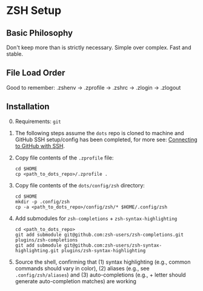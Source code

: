 # ZSH Setup

## Basic Philosophy
Don't keep more than is strictly necessary. Simple over complex. Fast and stable.

## File Load Order
Good to remember: .zshenv → .zprofile → .zshrc → .zlogin → .zlogout

## Installation

0. Requirements: `git`

1. The following steps assume the `dots` repo is cloned to machine and GitHub SSH setup/config has been completed, for more see: [Connecting to GitHub with SSH](https://docs.github.com/en/authentication/connecting-to-github-with-ssh).

2. Copy file contents of the `.zprofile` file:
   ```shell
   cd $HOME
   cp <path_to_dots_repo>/.zprofile .
   ```

3. Copy file contents of the `dots/config/zsh` directory:
   ```shell
   cd $HOME
   mkdir -p .config/zsh
   cp -a <path_to_dots_repo>/config/zsh/* $HOME/.config/zsh
   ```

4. Add submodules for `zsh-completions` + `zsh-syntax-highlighting`
   ```shell
   cd <path_to_dots_repo>
   git add submodule git@github.com:zsh-users/zsh-completions.git plugins/zsh-completions
   git add submodule git@github.com:zsh-users/zsh-syntax-highlighting.git plugins/zsh-syntax-highlighting
   ```

5. Source the shell, confirming that (1) syntax highlighting (e.g., common commands should vary in color), (2) aliases (e.g., see `.config/zsh/aliases`) and (3) auto-completions (e.g., <TAB> + letter should generate auto-completion matches) are working
